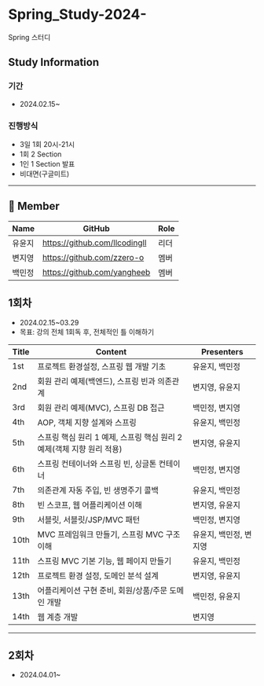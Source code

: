 # Spring_Study-2024-
Spring 스터디

## Study Information
### 기간
- 2024.02.15~
  
### 진행방식
- 3일 1회 20시-21시
- 1회 2 Section
- 1인 1 Section 발표
- 비대면(구글미트)
---
## 👥 Member
| Name | GitHub | Role |
| --- | --- | --- |
| 유윤지 | https://github.com/llcodingll | 리더 |
| 변지영 | https://github.com/zzero-o | 멤버 |
| 백민정 | https://github.com/yangheeb | 멤버 |

## 1회차
- 2024.02.15~03.29
- 목표: 강의 전체 1회독 후, 전체적인 틀 이해하기
  
| Title | Content | Presenters |
| --- | --- | --- |
| 1st | 프로젝트 환경설정, 스프링 웹 개발 기초 | 유윤지, 백민정 |
| 2nd | 회원 관리 예제(백엔드), 스프링 빈과 의존관계 | 변지영, 유윤지 |
| 3rd | 회원 관리 예제(MVC), 스프링 DB 접근 | 백민정, 변지영 |
| 4th | AOP, 객체 지향 설계와 스프링 | 유윤지, 백민정 |
| 5th | 스프링 핵심 원리 1 예제, 스프링 핵심 원리 2 예제(객체 지향 원리 적용) | 변지영, 유윤지 |
| 6th | 스프링 컨테이너와 스프링 빈, 싱글톤 컨테이너 | 백민정, 변지영 |
| 7th | 의존관계 자동 주입, 빈 생명주기 콜백 | 유윤지, 백민정 |
| 8th | 빈 스코프, 웹 어플리케이션 이해 | 변지영, 유윤지 |
| 9th | 서블릿, 서블릿/JSP/MVC 패턴 | 백민정, 변지영 |
| 10th | MVC 프레임워크 만들기, 스프링 MVC 구조 이해 | 유윤지, 백민정, 변지영 |
| 11th | 스프링 MVC 기본 기능, 웹 페이지 만들기 | 유윤지, 백민정 |
| 12th | 프로젝트 환경 설정, 도메인 분석 설계 | 변지영, 유윤지 |
| 13th | 어플리케이션 구현 준비, 회원/상품/주문 도메인 개발 | 백민정, 유윤지 |
| 14th | 웹 계층 개발 | 변지영 |
---
## 2회차
- 2024.04.01~


